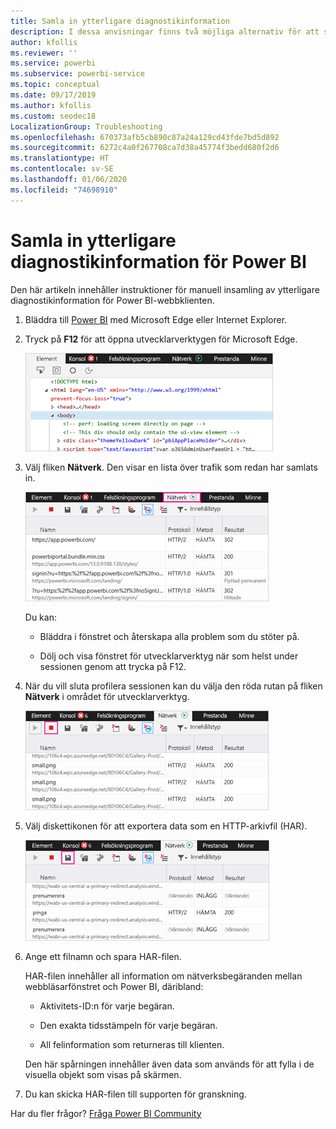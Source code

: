 ```yaml
---
title: Samla in ytterligare diagnostikinformation
description: I dessa anvisningar finns två möjliga alternativ för att samla in ytterligare diagnostikinformation från Power BI-webbklienten manuellt.
author: kfollis
ms.reviewer: ''
ms.service: powerbi
ms.subservice: powerbi-service
ms.topic: conceptual
ms.date: 09/17/2019
ms.author: kfollis
ms.custom: seodec18
LocalizationGroup: Troubleshooting
ms.openlocfilehash: 670373afb5cb890c87a24a129cd43fde7bd5d892
ms.sourcegitcommit: 6272c4a0f267708ca7d38a45774f3bedd680f2d6
ms.translationtype: HT
ms.contentlocale: sv-SE
ms.lasthandoff: 01/06/2020
ms.locfileid: "74698910"
---
```

# <a name="capture-additional-diagnostic-information-for-power-bi"></a>Samla in ytterligare diagnostikinformation för Power BI

Den här artikeln innehåller instruktioner för manuell insamling av ytterligare diagnostikinformation för Power BI-webbklienten.

1. Bläddra till [Power BI](https://app.powerbi.com) med Microsoft Edge eller Internet Explorer.

1. Tryck på **F12** för att öppna utvecklarverktygen för Microsoft Edge.

   ![Skärmbild av fliken Element i utvecklarverktygen för Microsoft Edge.](media/service-admin-capturing-additional-diagnostic-information-for-power-bi/edge-developer-tools.png)

1. Välj fliken **Nätverk**. Den visar en lista över trafik som redan har samlats in.

   ![Skärmbild av fliken Nätverk i utvecklarverktygen för Microsoft Edge.](media/service-admin-capturing-additional-diagnostic-information-for-power-bi/edge-network-tab.png)

    Du kan:

    * Bläddra i fönstret och återskapa alla problem som du stöter på.

    * Dölj och visa fönstret för utvecklarverktyg när som helst under sessionen genom att trycka på F12.

1. När du vill sluta profilera sessionen kan du välja den röda rutan på fliken **Nätverk** i området för utvecklarverktyg.

   ![Skärmbild av fliken Nätverk i utvecklarverktygen för Microsoft Edge med knappen Stoppa framhävd.](media/service-admin-capturing-additional-diagnostic-information-for-power-bi/edge-network-tab-stop.png)

1. Välj diskettikonen för att exportera data som en HTTP-arkivfil (HAR).

   ![Skärmbild av fliken Nätverk i utvecklarverktygen för Microsoft Edge med diskettikonen framhävd.](media/service-admin-capturing-additional-diagnostic-information-for-power-bi/edge-network-tab-save.png)

1. Ange ett filnamn och spara HAR-filen.

    HAR-filen innehåller all information om nätverksbegäranden mellan webbläsarfönstret och Power BI, däribland:

    * Aktivitets-ID:n för varje begäran.

    * Den exakta tidsstämpeln för varje begäran.

    * All felinformation som returneras till klienten.

    Den här spårningen innehåller även data som används för att fylla i de visuella objekt som visas på skärmen.

1. Du kan skicka HAR-filen till supporten för granskning.

Har du fler frågor? [Fråga Power BI Community](https://community.powerbi.com/)
